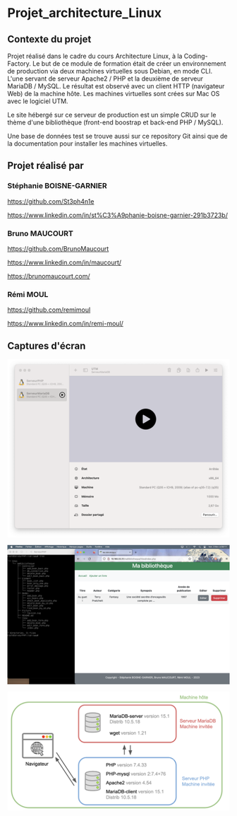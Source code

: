 # Projet_architecture_Linux

## Contexte du projet

Projet réalisé dans le cadre du cours Architecture Linux, à la Coding-Factory. Le but de ce module de formation était de créer un environnement de production via deux machines virtuelles sous Debian, en mode CLI. L'une servant de serveur Apache2 / PHP et la deuxième de serveur MariaDB / MySQL. Le résultat est observé avec un client HTTP (navigateur Web) de la machine hôte. Les machines virtuelles sont crées sur Mac OS avec le logiciel UTM.

Le site hébergé sur ce serveur de production est un simple CRUD sur le thème d'une bibliothèque (front-end boostrap et back-end PHP / MySQL).

Une base de données test se trouve aussi sur ce repository Git ainsi que de la documentation pour installer les machines virtuelles.

## Projet réalisé par

### Stéphanie BOISNE-GARNIER

https://github.com/St3ph4n1e

https://www.linkedin.com/in/st%C3%A9phanie-boisne-garnier-291b3723b/

### Bruno MAUCOURT

https://github.com/BrunoMaucourt

https://www.linkedin.com/in/maucourt/

https://brunomaucourt.com/

### Rémi MOUL

https://github.com/remimoul

https://www.linkedin.com/in/remi-moul/

## Captures d'écran

![screenshot UTM](https://raw.githubusercontent.com/BrunoMaucourt/Projet_architecture_Linux/main/Documentation_files/Screenshots/Screenshot_UTM.png)

![screenshot website](https://raw.githubusercontent.com/BrunoMaucourt/Projet_architecture_Linux/main/Documentation_files/Screenshots/Screenshot_website.png)

![screenshot infrastructure](https://raw.githubusercontent.com/BrunoMaucourt/Projet_architecture_Linux/main/Documentation_files/Screenshots/Screenshot_infrastructure.png)
